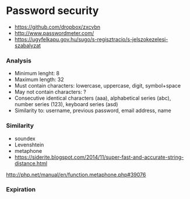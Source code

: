 # Password security

- https://github.com/dropbox/zxcvbn
- http://www.passwordmeter.com/
- https://ugyfelkapu.gov.hu/sugo/s-regisztracio/s-jelszokezelesi-szabalyzat

### Analysis

- Minimum lenght: 8
- Maximum length: 32
- Must contain characters: lowercase, uppercase, digit, symbol+space
- May not contain characters: ?
- Consecutive identical characters (aaa), alphabetical series (abc), number series (123), keyboard series (asd)
- Similarity to: username, previous password, email address, name

### Similarity

- soundex
- Levenshtein
- metaphone
- https://siderite.blogspot.com/2014/11/super-fast-and-accurate-string-distance.html

http://php.net/manual/en/function.metaphone.php#39076

### Expiration

